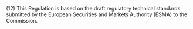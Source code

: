 (12) This Regulation is based on the draft regulatory technical standards submitted by the European Securities and Markets Authority (ESMA) to the Commission.